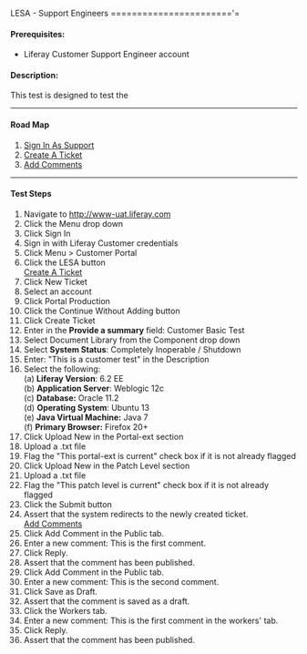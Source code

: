 LESA - Support Engineers
======================='=

#### Prerequisites: ####
* Liferay Customer Support Engineer account


#### Description: ####
This test is designed to test the 
****

#### Road Map ####
1. [Sign In As Support](#SignInAsSupport)
1. [Create A Ticket](#CreateATicket)
1. [Add Comments](#AddComments)


****

#### Test Steps ####
1. <a href="#SignInAsSupport" name="SignInAsSupport"></a>Navigate to http://www-uat.liferay.com
1. Click the Menu drop down
1. Click Sign In
1. Sign in with Liferay Customer credentials
1. Click Menu > Customer Portal
1. Click the LESA button    
<a href="#CreateATicket" name="CreateATicket">Create A Ticket</a>
1. Click New Ticket
1. Select an account
1. Click Portal Production
1. Click the Continue Without Adding button
1. Click Create Ticket
1. Enter in the <b>Provide a summary</b> field: Customer Basic Test
1. Select Document Library from the Component drop down
1. Select <b>System Status</b>: Completely Inoperable / Shutdown    
1. Enter: "This is a customer test" in the Description
1. Select the following:    
	(a) **Liferay Version**:	 6.2 EE    
	(b) **Application Server**:	Weblogic 12c    
	(c) **Database:**			Oracle 11.2    
	(d) **Operating System**:	Ubuntu 13    
	(e) **Java Virtual Machine:**	Java 7    
	(f) **Primary Browser:**		Firefox 20+
1. Click Upload New in the Portal-ext section
1. Upload a .txt file
1. Flag the "This portal-ext is current" check box if it is not already flagged
1. Click Upload New in the Patch Level section
1. Upload a .txt file
1. Flag the "This patch level is current" check box if it is not already flagged
1. Click the Submit button
1. Assert that the system redirects to the newly created ticket.    
<a href="#AddComments" name="AddComments">Add Comments</a>
1. Click Add Comment in the Public tab.
1. Enter a new comment: This is the first comment.
1. Click Reply.
1. Assert that the comment has been published.
1. Click Add Comment in the Public tab.
1. Enter a new comment: This is the second comment.
1. Click Save as Draft.
1. Assert that the comment is saved as a draft.
1. Click the Workers tab.
1. Enter a new comment: This is the first comment in the workers' tab.
1. Click Reply.
1. Assert that the comment has been published.
